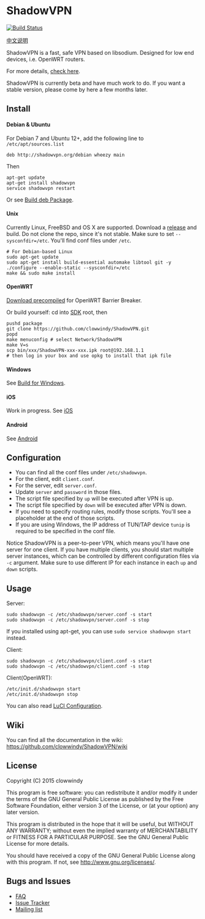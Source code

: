 ShadowVPN
=========

[![Build Status]][Travis CI]

[中文说明][Chinese Readme]

ShadowVPN is a fast, safe VPN based on libsodium. Designed for low end
devices, i.e. OpenWRT routers.

For more details, [check here][Compare].

ShadowVPN is currently beta and have much work to do. If you want a stable version, 
please come by here a few months later.

Install
-------

#### Debian & Ubuntu

For Debian 7 and Ubuntu 12+, add the following line to `/etc/apt/sources.list`

    deb http://shadowvpn.org/debian wheezy main

Then

    apt-get update
    apt-get install shadowvpn
    service shadowvpn restart

Or see [Build deb Package].

#### Unix

Currently Linux, FreeBSD and OS X are supported.
Download a [release] and build. Do not clone the repo, since it's not stable.
Make sure to set `--sysconfdir=/etc`. You'll find conf files under `/etc`.

    # For Debian-based Linux
    sudo apt-get update
    sudo apt-get install build-essential automake libtool git -y
    ./configure --enable-static --sysconfdir=/etc
    make && sudo make install

#### OpenWRT

[Download precompiled] for OpenWRT Barrier Breaker.

Or build yourself: cd into [SDK] root, then

    pushd package
    git clone https://github.com/clowwindy/ShadowVPN.git
    popd
    make menuconfig # select Network/ShadowVPN
    make V=s
    scp bin/xxx/ShadowVPN-xxx-xxx.ipk root@192.168.1.1
    # then log in your box and use opkg to install that ipk file

#### Windows

See [Build for Windows].

#### iOS

Work in progress. See [iOS]

#### Android

See [Android]

Configuration
-------------

- You can find all the conf files under `/etc/shadowvpn`.
- For the client, edit `client.conf`.
- For the server, edit `server.conf`.
- Update `server` and `password` in those files.
- The script file specified by `up` will be executed after VPN is up.
- The script file specified by `down` will be executed after VPN is down.
- If you need to specify routing rules, modify those scripts. You'll see a
placeholder at the end of those scripts.
- If you are using Windows, the IP address of TUN/TAP device `tunip` is
required to be specified in the conf file.

Notice ShadowVPN is a peer-to-peer VPN, which means you'll have one server
for one client. If you have multiple clients, you should start multiple server
instances, which can be controlled by different configuration files via `-c`
argument. Make sure to use different IP for each instance in each `up` and
`down` scripts.

Usage
-----

Server:

    sudo shadowvpn -c /etc/shadowvpn/server.conf -s start
    sudo shadowvpn -c /etc/shadowvpn/server.conf -s stop

If you installed using apt-get, you can use `sudo service shadowvpn start` instead.

Client:

    sudo shadowvpn -c /etc/shadowvpn/client.conf -s start
    sudo shadowvpn -c /etc/shadowvpn/client.conf -s stop

Client(OpenWRT):

    /etc/init.d/shadowvpn start
    /etc/init.d/shadowvpn stop

You can also read [LuCI Configuration].

Wiki
----

You can find all the documentation in the wiki:
https://github.com/clowwindy/ShadowVPN/wiki

License
-------

Copyright (C) 2015 clowwindy

This program is free software: you can redistribute it and/or modify
it under the terms of the GNU General Public License as published by
the Free Software Foundation, either version 3 of the License, or
(at your option) any later version.

This program is distributed in the hope that it will be useful,
but WITHOUT ANY WARRANTY; without even the implied warranty of
MERCHANTABILITY or FITNESS FOR A PARTICULAR PURPOSE.  See the
GNU General Public License for more details.

You should have received a copy of the GNU General Public License
along with this program.  If not, see <http://www.gnu.org/licenses/>.

Bugs and Issues
----------------

- [FAQ]
- [Issue Tracker]
- [Mailing list]


[Android]:              https://github.com/clowwindy/ShadowVPNAndroid
[Build Status]:         https://travis-ci.org/clowwindy/ShadowVPN.svg?branch=master
[Build deb Package]:    https://github.com/clowwindy/ShadowVPN/wiki/Building-deb-Package
[Build for Windows]:    https://github.com/clowwindy/ShadowVPN/wiki/Build-for-Windows
[Compare]:              https://github.com/clowwindy/ShadowVPN/wiki/Compared-to-Shadowsocks-and-OpenVPN
[Chinese Readme]:       https://github.com/clowwindy/ShadowVPN/wiki/ShadowVPN-%E4%BD%BF%E7%94%A8%E8%AF%B4%E6%98%8E
[Download precompiled]: https://github.com/clowwindy/ShadowVPN/releases
[FAQ]:                  https://github.com/clowwindy/ShadowVPN/wiki/FAQ
[iOS]:                  https://github.com/clowwindy/ShadowVPNiOS
[Issue Tracker]:        https://github.com/clowwindy/ShadowVPN/issues?state=open
[LuCI Configuration]:   https://github.com/clowwindy/ShadowVPN/wiki/Configure-Via-LuCI-on-OpenWRT
[Mailing list]:         http://groups.google.com/group/shadowsocks
[release]:              https://github.com/clowwindy/ShadowVPN/releases
[SDK]:                  http://wiki.openwrt.org/doc/howto/obtain.firmware.sdk
[Travis CI]:            https://travis-ci.org/clowwindy/ShadowVPN
